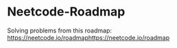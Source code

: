 # Neetcode-Roadmap
Solving problems from this roadmap: https://neetcode.io/roadmaphttps://neetcode.io/roadmap
